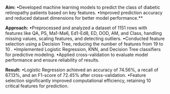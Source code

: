 **Aim:**
•Developed machine learning models to predict the class of diabetic retinopathy patients based on key features.
•Improved prediction accuracy and reduced dataset dimensions for better model performance.**

**Approach:**
•Preprocessed and analyzed a dataset of 1151 rows with features like QA, PS, Ma1-Ma6, Ed1-Ed8, ED, DOD, AM, and Class, handling missing values, scaling features, and detecting outliers.
•Conducted feature selection using a Decision Tree, reducing the number of features from 19 to 10 .
•Implemented Logistic Regression, KNN, and Decision Tree classifiers for predictive modeling.
•Applied cross-validation to evaluate model performance and ensure reliability of results.

**Result:**
•Logistic Regression achieved an accuracy of 74.56%, a recall of 67.13%, and an F1-score of 72.45% after cross-validation.
•Feature selection significantly improved computational efficiency, retaining 10 critical features for prediction.
